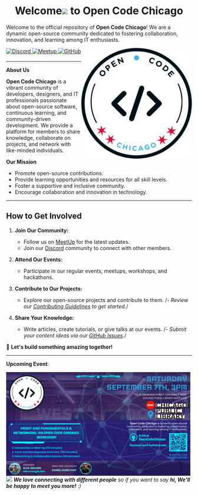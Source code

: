 **<h1 align="center">Welcome<span><img src="https://media.giphy.com/media/hvRJCLFzcasrR4ia7z/giphy.gif" width="30px"/></span> to Open Code Chicago</h1>**

Welcome to the official repository of **Open Code Chicago**! We are a dynamic open-source community dedicated to fostering collaboration, innovation, and learning among IT enthusiasts.

<img
  align="right"
  width="300"
  src="../images/logo.png"
  alt="Open Code Chicago official logo"
/>

<a href="https://discord.gg/t6MGsCqdFX" target="_blank">
    <img src="https://img.shields.io/badge/discord-%237289DA.svg?&style=for-the-badge&logo=discord&logoColor=white" alt="Discord" style="margin-bottom: 5px;" />
</a>
<a href="https://www.meetup.com/open-code-chicago" target="_blank">
    <img src="https://img.shields.io/badge/Meetup-%23ED1C40.svg?&style=for-the-badge&logo=meetup&logoColor=white" alt="Meetup" style="margin-bottom: 5px;" />
</a>
<a href="https://github.com/Alexandrbig1" target="_blank">
    <img src="https://img.shields.io/badge/GitHub-%2312100E.svg?&style=for-the-badge&logo=github&logoColor=white" alt="GitHub" style="margin-bottom: 5px;" />
</a>

---

**About Us**

**Open Code Chicago** is a vibrant community of developers, designers, and IT professionals passionate about open-source software, continuous learning, and community-driven development. We provide a platform for members to share knowledge, collaborate on projects, and network with like-minded individuals.

**Our Mission**
- Promote open-source contributions.
- Provide learning opportunities and resources for all skill levels.
- Foster a supportive and inclusive community.
- Encourage collaboration and innovation in technology.

---

## How to Get Involved

1. **Join Our Community:**
   - Follow us on [MeetUp](https://www.meetup.com/open-code-chicago/) for the latest updates.
   - Join our [Discord](https://discord.gg/t6MGsCqdFX) community to connect with other members.

2. **Attend Our Events:**
   - Participate in our regular events, meetups, workshops, and hackathons.

3. **Contribute to Our Projects:**
   - Explore our open-source projects and contribute to them. 
   /*- Review our [Contributing Guidelines](CONTRIBUTING.md) to get started.*/

4. **Share Your Knowledge:**
   - Write articles, create tutorials, or give talks at our events. 
   /*- Submit your content ideas via our [GitHub Issues](#).*/

🚀 **Let's build something amazing together!**

---

**Upcoming Event**:

  <img
  align="left"
  width="500"
  src="../images/september7th.png"
  alt="Upcoming Open Code Chicago event"
/>

<img src="https://media.giphy.com/media/LnQjpWaON8nhr21vNW/giphy.gif" width="60"> <em><b>We love connecting with different people</b> so if you want to say <b>hi, We'll be happy to meet you more!</b> :)</em>
